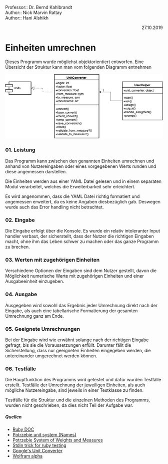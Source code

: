 Professor:: Dr. Bernd Kahlbrandt  
Author:: Nick Marvin Rattay  
Author:: Hani Alshikh  
<div style="text-align: right">27.10.2019</div>

# Einheiten umrechnen

Dieses Programm wurde möglichst objektorientiert entworfen. Eine Übersicht der Struktur kann man vom folgenden Diagramm entnehmen  

![Einheitenumrechenr UML Diagram](UML/Einheitenumrechner.png)


### 01. Leistung

Das Programm kann zwischen den genannten Einheiten umrechnen und anhand von Nutzereingaben oder eines vorgegebenen Werts runden und diese angemessen darstellen.

Die Einheiten werden aus einer YAML Datei gelesen und in einem separaten Modul verarbeitet, welches die Erweiterbarkeit sehr erleichtert.

Es wird angenommen, dass die YAML Datei richtig formatiert und angemessen erweitert, da es keine Angaben diesbezüglich gab. Deswegen wurde auch das Error handling nicht betrachtet.

### 02. Eingabe

Die Eingabe erfolgt über die Konsole. Es wurde ein relativ intoleranter Input handler verbaut, der sicherstellt, dass der Nutzer die richtigen Eingaben macht, ohne ihm das Leben schwer zu machen oder das ganze Programm zu brechen.


### 03. Werten mit zugehörigen Einheiten

Verschiedene Optionen der Eingaben sind dem Nutzer gestellt, davon die Möglichkeit numerische Werte mit zugehörigen Einheiten und einer Ausgabeeinheit einzugeben.

### 04. Ausgabe

Ausgegeben wird sowohl das Ergebnis jeder Umrechnung direkt nach der Eingabe, als auch eine tabellarische Formatierung der gesamten Umrechnung ganz am Ende.

### 05. Geeignete Umrechnungen

Bei der Eingabe wird wie erwähnt solange nach der richtigen Eingabe gefragt, bis sie die Voraussetzungen erfüllt. Darunter fällt die Sicherstellung, dass nur geeigneten Einheiten eingegeben werden, die untereinander umgerechnet werden können. 

### 06. Testfälle

Die Hauptfunktion des Programms wird getestet und dafür wurden Testfälle erstellt. Testfälle der Umrechnung der jeweiligen Einheiten, als auch mögliche Nutzereingabe, sind jeweils in einer Testklasse zu finden. 

Testfälle für die Struktur und die einzelnen Methoden des Programms, wurden nicht geschrieben, da dies nicht Teil der Aufgabe war.  

##### Quellen
- [Ruby DOC](https://ruby-doc.org)
- [Potrzebie unit system (Names)](https://tex.stackexchange.com/questions/369070/can-one-use-the-potrzebie-unit-system-in-latex)
- [Potrzebie System of Weights and Measures](https://groups.google.com/forum/#!topic/rec.humor/Emh_2wOsDtA)
- [Stdin trick for ruby testing](https://stackoverflow.com/questions/16948645/how-do-i-test-a-function-with-gets-chomp-in-it)
- [Google's Unit Converter](https://www.google.com/search?q=unit+converter&oq=unit+conver&aqs=chrome.3.69i59l3j0j69i60l2.6186j0j1&sourceid=chrome&ie=UTF-8)
- [Wolfram alpha](https://wolframalpha.com)

